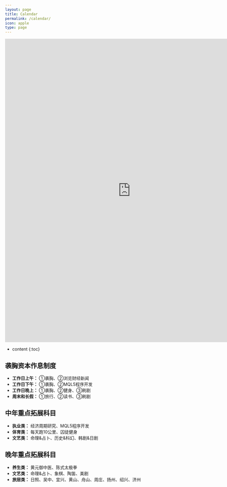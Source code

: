 ```yaml
---
layout: page
title: Calendar
permalink: /calendar/
icon: apple
type: page
---
```


<iframe frameborder="0" width="825" height="1000" scrolling="yes" src="https://rili-d.jin10.com/open.php?fontSize=14px&theme=darkgray"></iframe>

* content
{:toc}


## 袭胸资本作息制度
* **工作日上午：**
①袭胸、②浏览财经新闻
* **工作日下午：**
①袭胸、②MQL5程序开发
* **工作日晚上：**
①袭胸、②健身、③刷剧
* **周末和长假：**
①旅行、②读书、③刷剧

## 中年重点拓展科目
* **执业类：** 经济周期研究、MQL5程序开发
* **体育类：** 每天跑10公里、囚徒健身
* **文艺类：** 命理&占卜、历史&科幻、韩剧&日剧

## 晚年重点拓展科目
* **养生类：** 黄元御中医、陈式太极拳
* **文艺类：** 命理&占卜、象棋、陶笛、美剧
* **旅居类：** 日照、吴中、宜兴、黄山、舟山、周庄、扬州、绍兴、济州
